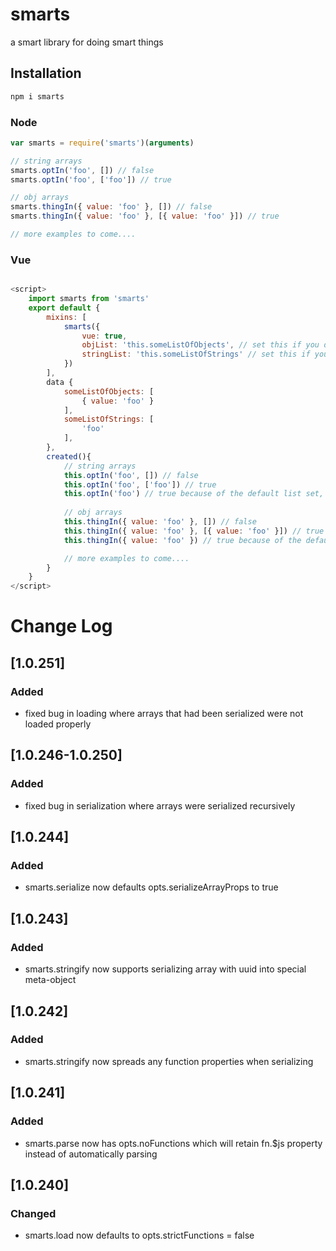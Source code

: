 # smarts
a smart library for doing smart things

## Installation

```bash
npm i smarts
```

### Node

```javascript
var smarts = require('smarts')(arguments)

// string arrays
smarts.optIn('foo', []) // false
smarts.optIn('foo', ['foo']) // true

// obj arrays
smarts.thingIn({ value: 'foo' }, []) // false
smarts.thingIn({ value: 'foo' }, [{ value: 'foo' }]) // true

// more examples to come.... 
```

### Vue

```javascript

<script>
    import smarts from 'smarts'
    export default {
        mixins: [
            smarts({
                vue: true, 
                objList: 'this.someListOfObjects', // set this if you don't want to always enter the most commonly checked list of objects in your vue component, it doesn't matter if the list has both strings and objects
                stringList: 'this.someListOfStrings' // set this if you don't want to always enter the most commonly checked list of strings in your vue component, it doesn't matter if the list has both strings and objects
            })
        ],
        data {
            someListOfObjects: [
                { value: 'foo' }
            ],
            someListOfStrings: [
                'foo'
            ],
        },
        created(){
            // string arrays
            this.optIn('foo', []) // false
            this.optIn('foo', ['foo']) // true
            this.optIn('foo') // true because of the default list set, useful for component specific logic
            
            // obj arrays
            this.thingIn({ value: 'foo' }, []) // false
            this.thingIn({ value: 'foo' }, [{ value: 'foo' }]) // true
            this.thingIn({ value: 'foo' }) // true because of the default list set, useful for component specific logic

            // more examples to come.... 
        }
    }
</script>
```

# Change Log
## [1.0.251]
### Added
- fixed bug in loading where arrays that had been serialized were not loaded properly 
## [1.0.246-1.0.250]
### Added
- fixed bug in serialization where arrays were serialized recursively 
## [1.0.244]
### Added
- smarts.serialize now defaults opts.serializeArrayProps to true
## [1.0.243]
### Added
- smarts.stringify now supports serializing array with uuid into special meta-object
## [1.0.242]
### Added
- smarts.stringify now spreads any function properties when serializing
## [1.0.241]
### Added
- smarts.parse now has opts.noFunctions which will retain fn.$js property instead of automatically parsing
## [1.0.240]
### Changed
- smarts.load now defaults to opts.strictFunctions = false